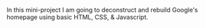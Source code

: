 In this mini-project I am going to deconstruct and rebuild Google's homepage using basic HTML, CSS, & Javascript.